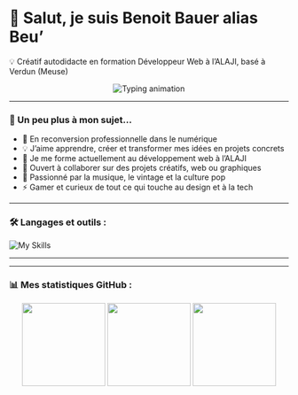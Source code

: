 # 👋 Salut, je suis Benoit Bauer alias Beu’

💡 Créatif autodidacte en formation Développeur Web à l’ALAJI, basé à Verdun (Meuse)

<p align="center">
  <img
    src="https://readme-typing-svg.herokuapp.com?font=Inter&weight=700&size=24&duration=2800&pause=900&center=true&vCenter=true&width=900&color=FFD700&lines=En+formation+Développeur+Web+à+l’ALAJI+🧠💻;En+route+vers+la+création+de+ma+micro-entreprise+🚀💫;Créatif,+curieux+et+déterminé+🎨⚡;Passionné+de+vinyles+et+d’univers+vintage+🎶🕶️;Gamer+dans+l’âme+🎮🔥"
    alt="Typing animation"
  />
</p>



---

### 🧩 Un peu plus à mon sujet…

- 🚀 En reconversion professionnelle dans le numérique  
- 💡 J’aime apprendre, créer et transformer mes idées en projets concrets  
- 🧠 Je me forme actuellement au développement web à l’ALAJI  
- 🤝 Ouvert à collaborer sur des projets créatifs, web ou graphiques  
- 🎵 Passionné par la musique, le vintage et la culture pop  
- ⚡ Gamer et curieux de tout ce qui touche au design et à la tech  

---

### 🛠️ Langages et outils :
![My Skills](https://skillicons.dev/icons?i=html,css,js,wordpress,github)

---

---

### 📊 Mes statistiques GitHub :

<p align="center">
  <img src="https://github-readme-stats.vercel.app/api?username=BenoitBauer&show_icons=true&theme=tokyonight&hide_border=false&border_radius=10" height="150" />
  <img src="https://github-readme-streak-stats.herokuapp.com/?user=BenoitBauer&theme=tokyonight&hide_border=false&border_radius=10" height="150" />
  <img src="https://github-readme-stats.vercel.app/api/top-langs/?username=BenoitBauer&layout=compact&theme=tokyonight&hide_border=false&border_radius=10" height="150" />
</p>



